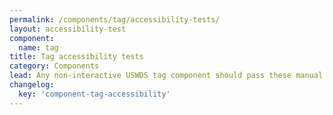```yaml
---
permalink: /components/tag/accessibility-tests/
layout: accessibility-test
component:
  name: tag
title: Tag accessibility tests
category: Components
lead: Any non-interactive USWDS tag component should pass these manual accessibility tests.
changelog:
  key: 'component-tag-accessibility'
---
```

